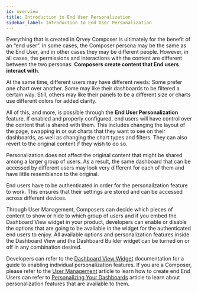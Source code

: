 ```yaml
---
id: overview
title: Introduction to End User Personalization
sidebar_label: Introduction to End User Personalization
---
```


<div style={{textAlign: "justify"}}>

Everything that is created in Qrvey Composer is ultimately for the benefit of an “end user”. In some cases, the Composer persona may be the same as the End User, and in other cases they may be different people. However, in all cases, the permissions and interactions with the content are different between the two personas: **Composers create content that End users interact with**.

At the same time, different users may have different needs: Some prefer one chart over another. Some may like their dashboards to be filtered a certain way. Still, others may like their panels to be a different size or charts use different colors for added clarity.

All of this, and more, is possible through the **End User Personalization** feature. If enabled and properly configured, end users will have control over the content that is shared with them. This includes changing the layout of the page, swapping in or out charts that they want to see on their dashboards, as well as changing the chart types and filters. They can also revert to the original content if they wish to do so.

Personalization does not affect the original content that might be shared among a larger group of users. As a result, the same dashboard that can be accessed by different users may look very different for each of them and have little resemblance to the original. 

End users have to be authenticated in order for the personalization feature to work. This ensures that their settings are stored and can be accessed across different devices.

Through User Management, Composers can decide which pieces of content to show or hide to which group of users and if you embed the Dashboard View widget in your product, developers can enable or disable the options that are going to be available in the widget for the authenticated end users to enjoy. All available options and personalization features inside the Dashboard View and the Dashboard Builder widget can be turned on or off in any combination desired.

Developers can refer to the [Dashboard View Widget](../../embedding/widgets/app-building/page-view.md) documentation for a guide to enabling individual personalization features.
If you are a Composer, please refer to the [User Management](../builders/user-management.md) article to learn how to create end End Users can refer to [Personalizing Your Dashboards](../eup-dashboards.md) article to learn about personalization features that are available to them.

</div>
